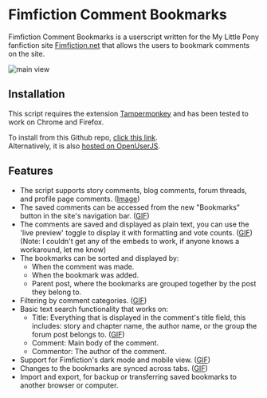 # Fimfiction Comment Bookmarks

Fimfiction Comment Bookmarks is a userscript written for the My Little Pony fanfiction site [Fimfiction.net](https://www.fimfiction.net/) that allows the users to bookmark comments on the site.

![main view](https://raw.githubusercontent.com/marktaiwan/Fimfiction-Comment-Bookmarks/master/screencaps/www.fimfiction.net_.png)

## Installation
This script requires the extension [Tampermonkey](https://tampermonkey.net/) and has been tested to work on Chrome and Firefox.

To install from this Github repo, [click this link](https://github.com/marktaiwan/Fimfiction-Comment-Bookmarks/raw/master/Fimfiction-Comment-Bookmarks.user.js).  
Alternatively, it is also [hosted on OpenUserJS](https://openuserjs.org/scripts/mark.taiwangmail.com/Fimfiction_Comment_Bookmarks).

## Features
- The script supports story comments, blog comments, forum threads, and profile page comments. ([Image](https://raw.githubusercontent.com/marktaiwan/Fimfiction-Comment-Bookmarks/master/screencaps/bookmark%20button.png))
- The saved comments can be accessed from the new "Bookmarks" button in the site's navigation bar. ([GIF](https://raw.githubusercontent.com/marktaiwan/Fimfiction-Comment-Bookmarks/master/screencaps/main%20window.gif))
- The comments are saved and displayed as plain text, you can use the 'live preview' toggle to display it with formatting and vote counts. ([GIF](https://gfycat.com/GleamingPassionateBagworm)) (Note: I couldn't get any of the embeds to work, if anyone knows a workaround, let me know)
- The bookmarks can be sorted and displayed by:
  - When the comment was made.
  - When the bookmark was added.
  - Parent post, where the bookmarks are grouped together by the post they belong to.
- Filtering by comment categories. ([GIF](https://gfycat.com/PitifulSoggyBaleenwhale))
- Basic text search functionality that works on:
  - Title: Everything that is displayed in the comment's title field, this includes: story and chapter name, the author name, or the group the forum post belongs to. ([GIF](https://gfycat.com/AlarmedCrispHousefly))
  - Comment: Main body of the comment.
  - Commentor: The author of the comment.
- Support for Fimfiction's dark mode and mobile view. ([GIF](https://gfycat.com/FavoriteBoringDugong))
- Changes to the bookmarks are synced across tabs. ([GIF](https://gfycat.com/IncomparableMixedEland))
- Import and export, for backup or transferring saved bookmarks to another browser or computer.
